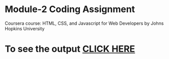 # Module-2 Coding Assignment

Coursera course: HTML, CSS, and Javascript for Web Developers by Johns Hopkins University

# To see the output [CLICK HERE](https://dassujan.github.io/HTML-CSS-JavaScript-for-Web-Developers-Coursera/CodingAssignments/Module-2/index.html)
